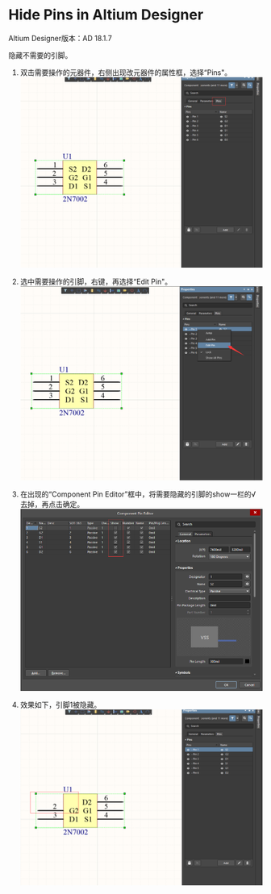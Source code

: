 # Hide Pins in Altium Designer

Altium Designer版本：AD 18.1.7

隐藏不需要的引脚。  

1. 双击需要操作的元器件，右侧出现改元器件的属性框，选择“Pins"。  
![properties](https://raw.githubusercontent.com/nostalgia-w/always_forget/master/2019/0325/img/Properties.png)

2. 选中需要操作的引脚，右键，再选择“Edit Pin"。  
![Edit_Pin](https://raw.githubusercontent.com/nostalgia-w/always_forget/master/2019/0325/img/Edit_Pin.png)

3. 在出现的“Component Pin Editor”框中，将需要隐藏的引脚的show一栏的√去掉，再点击确定。  
![Component_Pin_Editor](https://raw.githubusercontent.com/nostalgia-w/always_forget/master/2019/0325/img/Component_Pin_Editor.png)

4. 效果如下，引脚1被隐藏。  
![over](https://raw.githubusercontent.com/nostalgia-w/always_forget/master/2019/0325/img/Over.png)